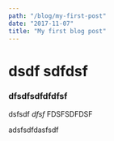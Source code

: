 ```yaml
---
path: "/blog/my-first-post"
date: "2017-11-07"
title: "My first blog post"
---
```


# dsdf sdfdsf

### dfsdfsdfdfdfsf

dsfsdf *dfsf* FDSFSDFDSF

adsfsdfdasfsdf
